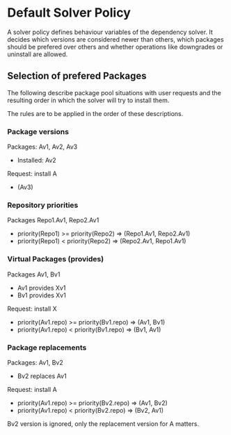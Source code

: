 # Default Solver Policy

A solver policy defines behaviour variables of the dependency solver. It decides
which versions are considered newer than others, which packages should be
prefered over others and whether operations like downgrades or uninstall are
allowed.

## Selection of prefered Packages

The following describe package pool situations with user requests and the
resulting order in which the solver will try to install them.

The rules are to be applied in the order of these descriptions.

### Package versions

Packages: Av1, Av2, Av3

* Installed: Av2

Request: install A

* (Av3)

### Repository priorities

Packages Repo1.Av1, Repo2.Av1

* priority(Repo1) >= priority(Repo2) => (Repo1.Av1, Repo2.Av1)
* priority(Repo1) <  priority(Repo2) => (Repo2.Av1, Repo1.Av1)

### Virtual Packages (provides)

Packages Av1, Bv1

* Av1 provides Xv1
* Bv1 provides Xv1

Request: install X

* priority(Av1.repo) >= priority(Bv1.repo) => (Av1, Bv1)
* priority(Av1.repo) <  priority(Bv1.repo) => (Bv1, Av1)

### Package replacements

Packages: Av1, Bv2

* Bv2 replaces Av1

Request: install A

* priority(Av1.repo) >= priority(Bv2.repo) => (Av1, Bv2)
* priority(Av1.repo) <  priority(Bv2.repo) => (Bv2, Av1)

Bv2 version is ignored, only the replacement version for A matters.
